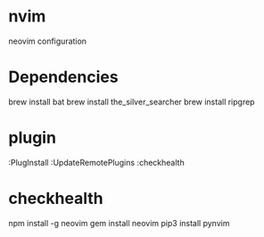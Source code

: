 # nvim
neovim configuration

# Dependencies
brew install bat
brew install the_silver_searcher
brew install ripgrep

# plugin
:PlugInstall
:UpdateRemotePlugins
:checkhealth

# checkhealth
npm install -g neovim
gem install neovim
pip3 install pynvim
